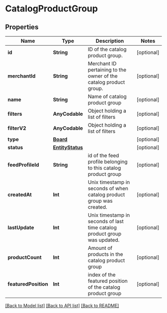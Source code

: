 # CatalogProductGroup

## Properties
Name | Type | Description | Notes
------------ | ------------- | ------------- | -------------
**id** | **String** | ID of the catalog product group. | [optional] 
**merchantId** | **String** | Merchant ID pertaining to the owner of the catalog product group. | [optional] 
**name** | **String** | Name of catalog product group | [optional] 
**filters** | **AnyCodable** | Object holding a list of filters | [optional] 
**filterV2** | **AnyCodable** | Object holding a list of filters | [optional] 
**type** | [**Board**](Board.md) |  | [optional] 
**status** | [**EntityStatus**](EntityStatus.md) |  | [optional] 
**feedProfileId** | **String** | id of the feed profile belonging to this catalog product group | [optional] 
**createdAt** | **Int** | Unix timestamp in seconds of when catalog product group was created. | [optional] 
**lastUpdate** | **Int** | Unix timestamp in seconds of last time catalog product group was updated. | [optional] 
**productCount** | **Int** | Amount of products in the catalog product group | [optional] 
**featuredPosition** | **Int** | index of the featured position of the catalog product group | [optional] 

[[Back to Model list]](../README.md#documentation-for-models) [[Back to API list]](../README.md#documentation-for-api-endpoints) [[Back to README]](../README.md)


